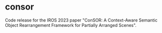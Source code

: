 # consor
Code release for the IROS 2023 paper "ConSOR: A Context-Aware Semantic Object Rearrangement Framework for Partially Arranged Scenes".

